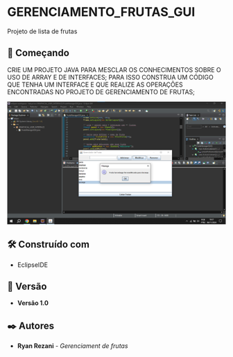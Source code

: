# GERENCIAMENTO_FRUTAS_GUI

Projeto de lista de frutas 

## 🚀 Começando

CRIE UM PROJETO JAVA PARA MESCLAR OS CONHECIMENTOS SOBRE O USO DE ARRAY E DE INTERFACES;
PARA ISSO CONSTRUA UM CÓDIGO QUE TENHA UM INTERFACE E QUE REALIZE AS OPERAÇÕES ENCONTRADAS NO PROJETO DE GERENCIAMENTO DE FRUTAS;



![Sistema](assets/frutas.png)

## 🛠️ Construído com

* EclipseIDE

## 📌 Versão

* **Versão 1.0** 

## ✒️ Autores

* **Ryan Rezani** - *Gerenciament de frutas* 
